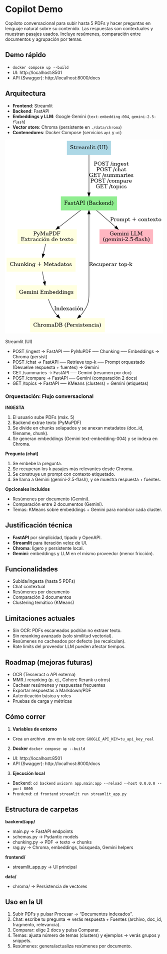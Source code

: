 # Copilot Demo

Copiloto conversacional para subir hasta 5 PDFs y hacer preguntas en lenguaje natural sobre su contenido. Las respuestas son contextuales y muestran pasajes usados. Incluye resúmenes, comparación entre documentos y agrupación por temas.

## Demo rápido
- `docker compose up --build`
- UI: http://localhost:8501  
- API (Swagger): http://localhost:8000/docs 

## Arquitectura
- **Frontend**: Streamlit
- **Backend**: FastAPI
- **Embeddings y LLM**: Google Gemini (`text-embedding-004`, `gemini-2.5-flash`)
- **Vector store**: Chroma (persistente en `./data/chroma`)
- **Contenedores**: Docker Compose (servicios `api` y `ui`)

![Diagrama de Arquitectura](docs/arquitectura_catchai.png)

Streamlit (UI)
- POST /ingest  → FastAPI ── PyMuPDF ── Chunking ── Embeddings → Chroma (persist)
- POST /chat    → FastAPI ── Retrieve top-k ── Prompt orquestado (Devuelve respuesta + fuentes) → Gemini
- GET  /summaries → FastAPI ── Gemini (resumen por doc)
- POST /compare   → FastAPI ── Gemini (comparación 2 docs)
- GET  /topics    → FastAPI ── KMeans (clusters) + Gemini (etiquetas)

### Orquestación: Flujo conversacional
**INGESTA**
1. El usuario sube PDFs (máx. 5)
2. Backend extrae texto (PyMuPDF)
3. Se divide en chunks solapados y se anexan metadatos (doc_id, filename, chunk).
4. Se generan embeddings (Gemini text-embedding-004) y se indexa en Chroma.

**Pregunta (chat)**
1. Se embebe la pregunta.
2. Se recuperan los k pasajes más relevantes desde Chroma.
3. Se construye un prompt con contexto etiquetado.
4. Se llama a Gemini (gemini-2.5-flash), y se muestra respuesta + fuentes.

**Opcionales incluidos**
- Resúmenes por documento (Gemini).
- Comparación entre 2 documentos (Gemini).
- Temas: KMeans sobre embeddings + Gemini para nombrar cada cluster.

## Justificación técnica
- **FastAPI** por simplicidad, tipado y OpenAPI.  
- **Streamlit** para iteración veloz de UI.  
- **Chroma**: ligero y persistente local.  
- **Gemini**: embeddings y LLM en el mismo proveedor (menor fricción).

## Funcionalidades
- Subida/ingesta (hasta 5 PDFs)
- Chat contextual
- Resúmenes por documento
- Comparación 2 documentos
- Clustering temático (KMeans) 

## Limitaciones actuales
- Sin OCR: PDFs escaneados podrían no extraer texto.
- Sin reranking avanzado (solo similitud vectorial).
- Resúmenes no cacheados por defecto (se recalculan).
- Rate limits del proveedor LLM pueden afectar tiempos.

## Roadmap (mejoras futuras)
- OCR (Tesseract o API externa)
- MMR / reranking (p. ej., Cohere Rerank u otros)
- Cachear resúmenes y respuestas frecuentes
- Exportar respuestas a Markdown/PDF
- Autenticación básica y roles
- Pruebas de carga y métricas

## Cómo correr

1. **Variables de entorno**
- Crea un archivo .env en la raíz con: `GOOGLE_API_KEY=tu_api_key_real`

2. **Docker**
`docker compose up --build`
- UI: http://localhost:8501
- API (Swagger): http://localhost:8000/docs

3. **Ejecución local**
- Backend: 
`cd backend`
`uvicorn app.main:app --reload --host 0.0.0.0 --port 8000`
- Frontend:
`cd frontend`
`streamlit run streamlit_app.py`

## Estructura de carpetas
**backend/app/**
- main.py → FastAPI endpoints
- schemas.py → Pydantic models
- chunking.py → PDF → texto → chunks
- rag.py → Chroma, embeddings, búsqueda, Gemini helpers

**frontend/**
- streamlit_app.py → UI principal

**data/**
- chroma/ → Persistencia de vectores

## Uso en la UI
1. Subir PDFs y pulsar Procesar → “Documentos indexados”.
2. Chat: escribe tu pregunta → verás respuesta + Fuentes (archivo, doc_id, fragmento, relevancia).
3. Comparar: elige 2 docs y pulsa Comparar.
4. Temas: ajusta número de temas (clusters) y ejemplos → verás grupos y snippets.
5. Resúmenes: genera/actualiza resúmenes por documento.
